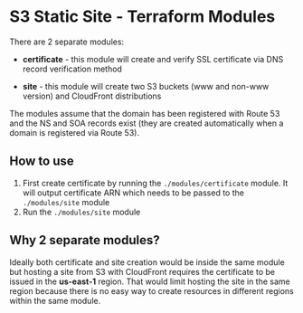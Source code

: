 # S3 Static Site - Terraform Modules

There are 2 separate modules:

* **certificate** - this module will create and verify SSL certificate via DNS record verification method

* **site** - this module will create two S3 buckets (www and non-www version) and CloudFront distributions

The modules assume that the domain has been registered with Route 53 and the NS and SOA records exist (they are created automatically when a domain is registered via Route 53).

## How to use

1. First create certificate by running the `./modules/certificate` module. It will output certificate ARN which needs to be passed to the `./modules/site` module
2. Run the `./modules/site` module


## Why 2 separate modules?

Ideally both certificate and site creation would be inside the same module but hosting a site from S3 with CloudFront requires the certificate to be issued in the **us-east-1** region. That would limit hosting the site in the same region because there is no easy way to create resources in different regions within the same module.